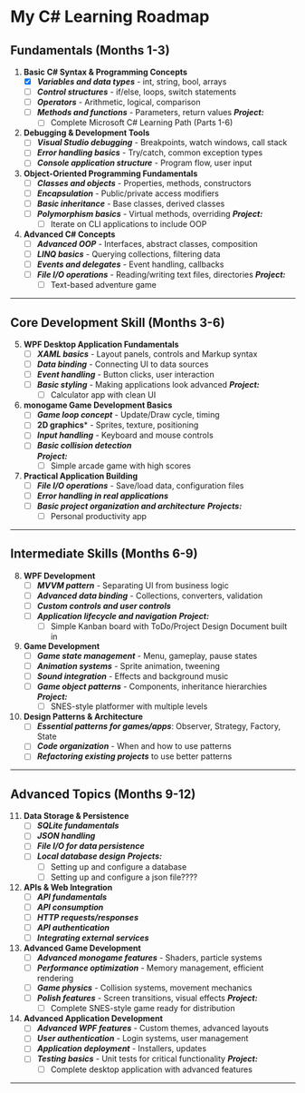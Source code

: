 # My C# Learning Roadmap

## Fundamentals (Months 1-3)
1. **Basic C# Syntax & Programming Concepts**
	- [x] ***Variables and data types*** - int, string, bool, arrays
	- [ ] ***Control structures*** - if/else, loops, switch statements
	- [ ] ***Operators*** - Arithmetic, logical, comparison
	- [ ] ***Methods and functions*** - Parameters, return values
	***Project:***
		- [ ] Complete Microsoft C# Learning Path (Parts 1-6)
2. **Debugging & Development Tools**
	- [ ] ***Visual Studio debugging*** - Breakpoints, watch windows, call stack
	- [ ] ***Error handling basics*** - Try/catch, common exception types
	- [ ] ***Console application structure*** - Program flow, user input
3. **Object-Oriented Programming Fundamentals**
	- [ ] ***Classes and objects*** - Properties, methods, constructors
	- [ ] ***Encapsulation*** - Public/private access modifiers
	- [ ] ***Basic inheritance*** - Base classes, derived classes
	- [ ] ***Polymorphism basics*** - Virtual methods, overriding
	***Project:***
  		- [ ] Iterate on CLI applications to include OOP
4. **Advanced C# Concepts**
	- [ ] ***Advanced OOP*** - Interfaces, abstract classes, composition
	- [ ] ***LINQ basics*** - Querying collections, filtering data
	- [ ] ***Events and delegates*** - Event handling, callbacks
	- [ ] ***File I/O operations*** - Reading/writing text files, directories
	***Project:***
		- [ ] Text-based adventure game
---
## Core Development Skill (Months 3-6)
5. **WPF Desktop Application Fundamentals**
	- [ ] ***XAML basics*** - Layout panels, controls and Markup syntax
	- [ ] ***Data binding*** - Connecting UI to data sources
	- [ ] ***Event handling*** - Button clicks, user interaction
	- [ ] ***Basic styling*** - Making applications look advanced
   	***Project:***
     	- [ ] Calculator app with clean UI
6. **monogame Game Development Basics**
	- [ ] ***Game loop concept*** - Update/Draw cycle, timing
	- [ ] **2D graphics*** - Sprites, texture, positioning
	- [ ] ***Input handling*** - Keyboard and mouse controls
	- [ ] ***Basic collision detection***<br>
	***Project:***
  		- [ ] Simple arcade game with high scores
7. **Practical Application Building**
	- [ ] ***File I/O operations*** - Save/load data, configuration files
	- [ ] ***Error handling in real applications***
	- [ ] ***Basic project organization and architecture***
	***Projects:***
		- [ ] Personal productivity app
---
## Intermediate Skills (Months 6-9)
8. **WPF Development**
    - [ ] ***MVVM pattern*** - Separating UI from business logic
    - [ ] ***Advanced data binding*** - Collections, converters, validation
    - [ ] ***Custom controls and user controls***
    - [ ] ***Application lifecycle and navigation***
   	***Project:***
     	- [ ] Simple Kanban board with ToDo/Project Design Document built in
9. **Game Development**
    - [ ] ***Game state management*** - Menu, gameplay, pause states
    - [ ] ***Animation systems*** - Sprite animation, tweening
    - [ ] ***Sound integration*** - Effects and background music
    - [ ] ***Game object patterns*** - Components, inheritance hierarchies
	***Project:***
		- [ ] SNES-style platformer with multiple levels
11. **Design Patterns & Architecture**
	- [ ] ***Essential patterns for games/apps***: Observer, Strategy, Factory, State
	- [ ] ***Code organization*** - When and how to use patterns
	- [ ] ***Refactoring existing projects*** to use better patterns
---
## Advanced Topics (Months 9-12)
11. **Data Storage & Persistence**
    - [ ] ***SQLite fundamentals***
	- [ ] ***JSON handling***
	- [ ] ***File I/O for data persistence***
 	- [ ] ***Local database design***
	***Projects:***
   		- [ ] Setting up and configure a database
     	- [ ] Setting up and configure a json file????
12. **APIs & Web Integration**
    - [ ] ***API fundamentals***
    - [ ] ***API consumption***
    - [ ] ***HTTP requests/responses***
    - [ ] ***API authentication***
    - [ ] ***Integrating external services***
13. **Advanced Game Development**
    - [ ] ***Advanced monogame features*** - Shaders, particle systems
    - [ ] ***Performance optimization*** - Memory management, efficient rendering
    - [ ] ***Game physics*** - Collision systems, movement mechanics
    - [ ] ***Polish features*** - Screen transitions, visual effects
	***Project:***
		- [ ] Complete SNES-style game ready for distribution
14. **Advanced Application Development**
	- [ ] ***Advanced WPF features*** - Custom themes, advanced layouts
	- [ ] ***User authentication*** - Login systems, user management
	- [ ] ***Application deployment*** - Installers, updates
	- [ ] ***Testing basics*** - Unit tests for critical functionality
	***Project:***
  		- [ ] Complete desktop application with advanced features
---
